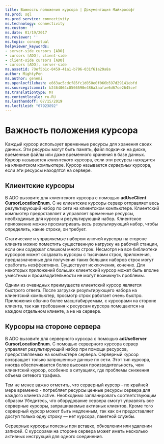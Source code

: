```yaml
---
title: Важность положения курсора | Документация Майкрософт
ms.prod: sql
ms.prod_service: connectivity
ms.technology: connectivity
ms.custom: ''
ms.date: 01/19/2017
ms.reviewer: ''
ms.topic: conceptual
helpviewer_keywords:
- server-side cursors [ADO]
- cursors [ADO], client-side
- client-side cursors [ADO]
- cursors [ADO], server-side
ms.assetid: 70ef5b1c-0459-41a1-b796-031f61a29a8a
author: MightyPen
ms.author: genemi
ms.openlocfilehash: e663ac5cdcf85fc1d050e0f066b597d29141ebfd
ms.sourcegitcommit: b2464064c0566590e486a3aafae6d67ce2645cef
ms.translationtype: MT
ms.contentlocale: ru-RU
ms.lasthandoff: 07/15/2019
ms.locfileid: "67923892"
---
```

# <a name="the-significance-of-cursor-location"></a>Важность положения курсора
Каждый курсор использует временные ресурсы для хранения своих данных. Эти ресурсы могут быть память, файл подкачки на диске, временные файлы или даже временного хранения в базе данных. Курсор называется *клиентского* курсора, если эти ресурсы находятся на клиентском компьютере. Курсор называется *серверных* курсора, если эти ресурсы находятся на сервере.  
  
## <a name="client-side-cursors"></a>Клиентские курсоры  
 В ADO вызовите для клиентского курсора с помощью **adUseClient CursorLocationEnum.** С не клиентские курсоры сервер отправляет весь результирующий набор по сети на клиентском компьютере. Клиентский компьютер предоставляет и управляет временные ресурсы, необходимые для курсор и результирующий набор. Клиентское приложение можно просматривать весь результирующий набор, чтобы определить, какие строки, он требует.  
  
 Статические и управляемые набором ключей курсоры на стороне клиента можно поместить существенную нагрузку на рабочей станции, если они содержат слишком много строк. Несмотря на все библиотеки курсоров может создавать курсоры с тысячами строк, приложения, предназначенные для получения таких больших наборов строк могут сработать неэффективно. Существуют исключения, конечно. Для некоторых приложений больших клиентский курсор может быть вполне уместным и производительности не могут возникнуть проблемы.  
  
 Одним из очевидных преимуществ клиентский курсор является быстрого ответа. После загрузки результирующего набора на клиентский компьютер, просмотр строк работает очень быстро. Приложения обычно более масштабируемым, с курсорами на стороне клиента, так как требования к ресурсам курсора помещаются на каждом отдельном клиенте, а не на сервере.  
  
## <a name="server-side-cursors"></a>Курсоры на стороне сервера  
 В ADO вызовите для серверного курсора с помощью **adUseServer CursorLocationEnum.** С помощью серверного курсора сервер управляет результирующий набор при помощи ресурсов, предоставляемых на компьютере сервера. Серверный курсор возвращает только запрошенные данные по сети. Этот тип курсора, иногда обеспечивается более высокая производительность, чем клиентский курсор, особенно в ситуациях, где проблемы снижения объема сетевого трафика.  
  
 Тем не менее важно отметить, что серверный курсор - по крайней мере временно - потребляет ресурсы ценные ресурсы сервера для каждого клиента active. Необходимо запланировать соответствующим образом Убедитесь, что оборудование сервера смогут управлять все серверные курсоры, запрашиваемые активных клиентов. Кроме того серверный курсор может быть медленным, так как он предоставляет доступ только одну строку — нет курсора, пакетной службы.  
  
 Серверные курсоры полезны при вставке, обновлении или удалении записей. С курсорами на стороне сервера может иметь несколько активных инструкций для одного соединения.
